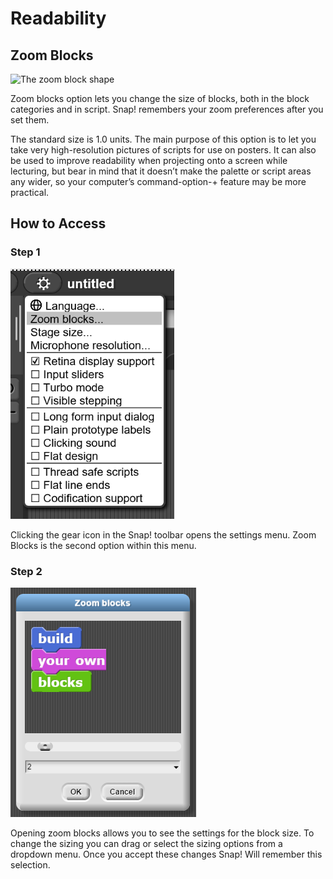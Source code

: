 # Readability

## Zoom Blocks
![The zoom block shape](./assets/block_zoom.png)

Zoom blocks option lets you change the size of blocks, both in the block categories and in script. Snap! remembers your zoom preferences after you set them.

The standard size is 1.0 units. The main purpose of this option is to let you take very high-resolution pictures of scripts for use on posters. It can also be used to improve readability when projecting onto a screen while lecturing, but bear in mind that it doesn’t make the palette or script areas any wider, so your computer’s command-option-+ feature may be more practical.  


## How to Access

### Step 1

![Screenshot of the settings menu from the Snap! Toolbar. ](./assets/zoomblocks_settingsmenu.png)

Clicking the gear icon in the Snap! toolbar opens the settings menu. Zoom Blocks is the second option within this menu.

### Step 2

![Screenshot of the Zoom blocks settings menu. ](./assets/zoomblocks_zoomsettings.png)

Opening zoom blocks allows you to see the settings for the block size. To change the sizing you can drag or select the sizing options from a dropdown menu. Once you accept these changes Snap! Will remember this selection.